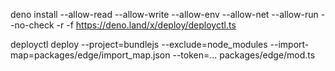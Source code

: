deno install --allow-read --allow-write --allow-env --allow-net --allow-run --no-check -r -f https://deno.land/x/deploy/deployctl.ts

deployctl deploy --project=bundlejs --exclude=node_modules --import-map=packages/edge/import_map.json --token=... packages/edge/mod.ts

